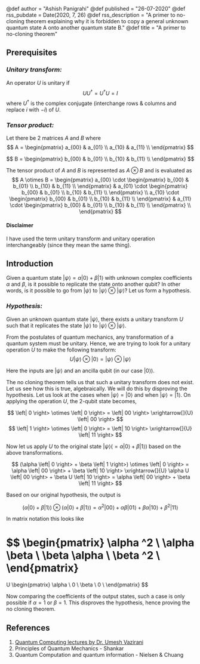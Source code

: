 @def author = "Ashish Panigrahi"
@def published = "26-07-2020"
@def rss_pubdate = Date(2020, 7, 26)
@def rss_description = "A primer to no-cloning theorem explaining why it is forbidden to copy a general unknown quantum state A onto another quantum state B."
@def title = "A primer to no-cloning theorem"

## Prerequisites

### *Unitary transform:*

An operator $U$ is unitary if
$$
U U^\dagger = U^\dagger U = I
$$
where $U^\dagger$ is the complex conjugate (interchange rows & columns and replace
$i$ with $-i$) of $U$.

### *Tensor product:*

Let there be 2 matrices $A$ and $B$ where
$$
A =
\begin{pmatrix}
a_{00} & a_{01} \\
a_{10} & a_{11} \\
\end{pmatrix}
$$

$$
B =
\begin{pmatrix}
b_{00} & b_{01} \\
b_{10} & b_{11} \\
\end{pmatrix}
$$

The tensor product of $A$ and $B$ is represented as $A \otimes B$ and is evaluated as
$$
A \otimes B =
\begin{pmatrix}
a_{00} \cdot
\begin{pmatrix}
b_{00} & b_{01} \\
b_{10} & b_{11} \\
\end{pmatrix}
&
a_{01} \cdot
\begin{pmatrix}
b_{00} & b_{01} \\
b_{10} & b_{11} \\
\end{pmatrix}
\\
a_{10} \cdot
\begin{pmatrix}
b_{00} & b_{01} \\
b_{10} & b_{11} \\
\end{pmatrix}
&
a_{11} \cdot
\begin{pmatrix}
b_{00} & b_{01} \\
b_{10} & b_{11} \\
\end{pmatrix}
\\
\end{pmatrix}
$$

#### Disclaimer
I have used the term unitary transform and unitary operation interchangeably (since they mean the same thing).

## Introduction
Given a quantum state $\left| \psi \right> = \alpha \left| 0 \right> + \beta \left| 1
\right>$ with unknown complex coefficients $\alpha$ and $\beta$, is it possible to
replicate the state onto another qubit? In other words, is it possible to go from
$\left| \psi \right>$ to $\left| \psi \right> \otimes \left| \psi \right>$? Let us
form a hypothesis.

### *Hypothesis:*
Given an unknown quantum state $\left| \psi \right>$, there exists a unitary
transform $U$ such that it replicates the state $\left| \psi \right>$ to $\left| \psi
\right> \otimes \left| \psi \right>$.

From the postulates of quantum mechanics, any transformation of a quantum system must
be unitary. Hence, we are trying to look for a unitary operation $U$ to make the
following transform:
$$
U \left| \psi \right> \otimes \left| 0 \right> = \left| \psi \right> \otimes \left| \psi \right>
$$

Here the inputs are $\left| \psi \right>$ and an ancilla qubit (in our case $\left | 0 \right>$).

The no cloning theorem tells us that such a unitary transform does not exist. Let us
see how this is true, algebraically. We will do this by disproving the hypothesis.
Let us look at the cases when $\left| \psi \right> = \left| 0 \right>$ and when
$\left| \psi \right> = \left| 1 \right>$. On applying the operation $U$, the 2-qubit
state becomes,

$$
\left| 0 \right> \otimes \left| 0 \right> = \left| 00 \right> \xrightarrow[]{U} \left| 00 \right>
$$
$$
\left| 1 \right> \otimes \left| 0 \right> = \left| 10 \right> \xrightarrow[]{U} \left| 11 \right>
$$

Now let us apply $U$ to the original state $\left| \psi \right> (= \alpha \left| 0 \right> + \beta \left| 1 \right>)$ based on the above transformations.

$$
(\alpha \left| 0 \right> + \beta \left| 1 \right>) \otimes \left| 0 \right> = \alpha \left| 00 \right> + \beta \left| 10 \right> \xrightarrow[]{U} \alpha U \left| 00 \right> + \beta U \left| 10 \right> = \alpha \left| 00 \right> + \beta \left| 11 \right>
$$

Based on our original hypothesis, the output is

$$
(\alpha \left| 0 \right> + \beta \left| 1 \right>) \otimes (\alpha \left| 0 \right> + \beta \left| 1 \right>) = \alpha ^2 \left| 00 \right> + \alpha \beta \left| 01 \right> + \beta \alpha \left| 10 \right> + \beta ^2 \left| 11 \right>
$$

In matrix notation this looks like

$$
\begin{pmatrix}
\alpha ^2 \\
\alpha \beta \\
\beta \alpha \\
\beta ^2 \\
\end{pmatrix}
=
U
\begin{pmatrix}
\alpha \\
0 \\
\beta \\
0 \\
\end{pmatrix}
$$

Now comparing the coefficients of the output states, such a case is only possible if
$\alpha = 1$ or $\beta = 1$. This disproves the hypothesis, hence proving the no
cloning theorem.


## References

1. [Quantum Computing lectures by Dr. Umesh Vazirani](https://www.youtube.com/watch?v=1X7CDd1lvR0&list=PLXEJgM3ycgQW5ysL69uaEdPoof4it6seB)
2. Principles of Quantum Mechanics - Shankar
3. Quantum Computation and quantum information - Nielsen & Chuang
